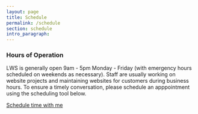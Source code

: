 ```yaml
---
layout: page
title: Schedule
permalink: /schedule
section: schedule
intro_paragraph:
---
```


### Hours of Operation
LWS is generally open 9am - 5pm Monday - Friday (with emergency hours scheduled on weekends as necessary). Staff are usually working on website projects and maintaining websites for customers during business hours. To ensure a timely conversation, please schedule an apppointment using the scheduling tool below.

<!-- Calendly link widget begin -->
<link href="https://assets.calendly.com/assets/external/widget.css" rel="stylesheet">
<script src="https://assets.calendly.com/assets/external/widget.js" type="text/javascript"></script>
<a href="" onclick="Calendly.initPopupWidget({url: 'https://calendly.com/lwsllc'});return false;">Schedule time with me</a>
<!-- Calendly link widget end -->

<!-- Calendly inline widget begin -->
<div class="calendly-inline-widget" data-url="https://calendly.com/lwsllc"></div>
<script type="text/javascript" src="https://assets.calendly.com/assets/external/widget.js"></script>
<!-- Calendly inline widget end -->
